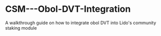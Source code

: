 # CSM---Obol-DVT-Integration
A walkthrough guide on how to integrate obol DVT into Lido's community staking module
